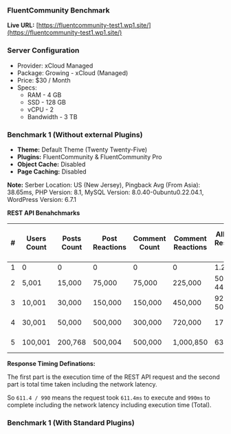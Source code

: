 ### FluentCommunity Benchmark

**Live URL:** [https://fluentcommunity-test1.wp1.site/](https://fluentcommunity-test1.wp1.site/)

### Server Configuration
- Provider: xCloud Managed
- Package: Growing - xCloud (Managed)
- Price: $30 / Month
- Specs: 
  - RAM - 4 GB
  - SSD - 128 GB
  - vCPU - 2
  - Bandwidth - 3 TB


### Benchmark 1 (Without external Plugins)
- **Theme:** Default Theme (Twenty Twenty-Five)
- **Plugins:** FluentCommunity & FluentCommunity Pro
- **Object Cache:** Disabled
- **Page Caching:** Disabled

**Note:** Serber Location: US (New Jersey), Pingback Avg (From Asia): 38.65ms, PHP Version: 8.1, MySQL Version: 8.0.40-0ubuntu0.22.04.1, WordPress Version: 6.7.1

**REST API Benahchmarks**

| # | Users Count | Posts Count | Post Reactions | Comment Count | Comment Reactions | All Feeds Response (ms) | Space Posts Response (ms) | Members Index Response (ms) |
|---|-------------|-------------|----------------|---------------|-------------------|-------------------------|---------------------------|---------------------------|
| 1 | 0           | 0           | 0              | 0             | 0                 | 1.2 / 360               | 1.7 / 328                 | 1.3 / 344                 |
| 2 | 5,001       | 15,000      | 75,000         | 75,000        | 225,000           | 50.6 / 448              | 49.8 / 482                | 12.1 / 405                |
| 3 | 10,001      | 30,000      | 150,000        | 150,000       | 450,000           | 92.6 / 501              | 60.1 / 754                | 21.8 / 425                |
| 4 | 30,001      | 50,000      | 500,000        | 300,000       | 720,000           | 175 / 600               | 126.1 / 563               | 61.0 / 547                |
| 5 | 100,001     | 200,768     | 500,004        | 500,000       | 1,000,850         | 637 / 995               | 611.4 / 990               | 311.0 / 657               |

**Response Timing Definations:**

The first part is the execution time of the REST API request and the second part is total time taken including the network latency.

So `611.4 / 990` means the request took `611.4ms` to execute and `990ms` to complete including the network latency including execution time (Total).


### Benchmark 1 (With Standard Plugins)
